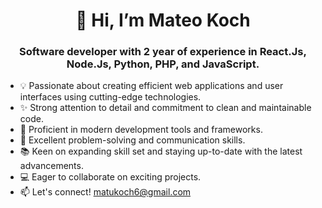<h1 align="center"> 👋 Hi, I’m Mateo Koch </h1>
<h3 align="center"> Software developer with 2 year of experience in React.Js, Node.Js, Python, PHP, and JavaScript. </h3>

- 💡 Passionate about creating efficient web applications and user interfaces using cutting-edge technologies.
- ✨ Strong attention to detail and commitment to clean and maintainable code.
- 🔧 Proficient in modern development tools and frameworks.
- 🚀 Excellent problem-solving and communication skills.
- 📚 Keen on expanding skill set and staying up-to-date with the latest advancements.
- 💻 Eager to collaborate on exciting projects.
- 📫 Let's connect! matukoch6@gmail.com
